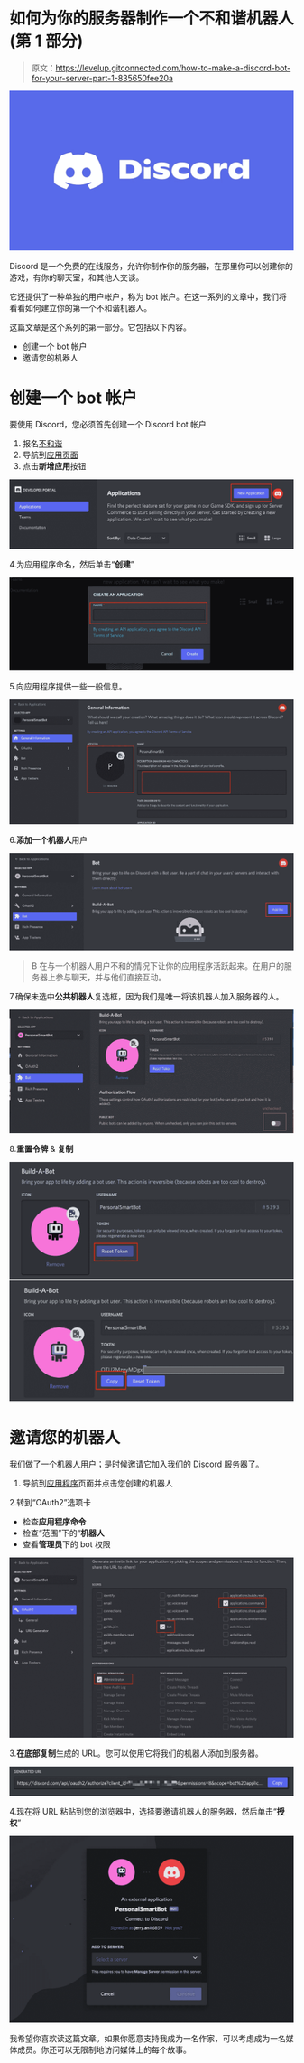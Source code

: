 # 如何为你的服务器制作一个不和谐机器人(第 1 部分)

> 原文：<https://levelup.gitconnected.com/how-to-make-a-discord-bot-for-your-server-part-1-835650fee20a>

![](img/97e6cc79ac87e8c13b33eea0ad99365a.png)

Discord 是一个免费的在线服务，允许你制作你的服务器，在那里你可以创建你的游戏，有你的聊天室，和其他人交谈。

它还提供了一种单独的用户帐户，称为 bot 帐户。在这一系列的文章中，我们将看看如何建立你的第一个不和谐机器人。

这篇文章是这个系列的第一部分。它包括以下内容。

*   创建一个 bot 帐户
*   邀请您的机器人

# 创建一个 bot 帐户

要使用 Discord，您必须首先创建一个 Discord bot 帐户

1.  报名[不和谐](https://discord.com/)
2.  导航到[应用页面](https://discord.com/developers/applications)
3.  点击**新增应用**按钮

![](img/333febe96e6f5bcf5a61b9862bb824a4.png)

4.为应用程序命名，然后单击“**创建**”

![](img/943a5011ec9ea1c4b7f112c8b590361a.png)

5.向应用程序提供一些一般信息。

![](img/bc3e6a8b96ffba65fe9152b4e6df521b.png)

6.**添加一个机器人**用户

![](img/f520aef568032d423503bf36b32860b0.png)

> B 在与一个机器人用户不和的情况下让你的应用程序活跃起来。在用户的服务器上参与聊天，并与他们直接互动。

7.确保未选中**公共机器人**复选框，因为我们是唯一将该机器人加入服务器的人。

![](img/8b0b2ce817c87260eaddb674cf428bc8.png)

8.**重置令牌** & **复制**

![](img/e212a3e0c1be94258379f83d3eb0cd07.png)![](img/20d881b1a7402ed66fb3f3417b86c5d5.png)

# 邀请您的机器人

我们做了一个机器人用户；是时候邀请它加入我们的 Discord 服务器了。

1.  导航到[应用程序](https://discord.com/developers/applications)页面并点击您创建的机器人

2.转到“OAuth2”选项卡

*   检查**应用程序命令**
*   检查“范围”下的“**机器人**
*   查看**管理员**下的 bot 权限

![](img/07764b41da094313fc1c5ae834f8cae3.png)

3.**在底部复制**生成的 URL。您可以使用它将我们的机器人添加到服务器。

![](img/a6b50051cff3f6e24857652732efb8ac.png)

4.现在将 URL 粘贴到您的浏览器中，选择要邀请机器人的服务器，然后单击“**授权**”

![](img/6daf9c7c4f1d1014b43002b1154aa1f8.png)

我希望你喜欢读这篇文章。如果你愿意支持我成为一名作家，可以考虑成为一名媒体成员。你还可以无限制地访问媒体上的每个故事。